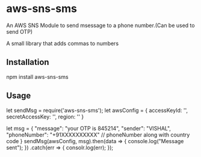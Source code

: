 # aws-sns-sms
An AWS SNS Module to send msessage to a phone number.(Can be used to send OTP)


A small library that adds commas to numbers

## Installation

  npm install aws-sns-sms

## Usage

  let sendMsg = require('aws-sns-sms');
  let awsConfig = {
  accessKeyId: '',
  secretAccessKey: '',
  region: ''
  }
  
  let msg = {
    "message": "your OTP is 845214",
    "sender": "VISHAL",
    "phoneNumber": "+91XXXXXXXXXX" // phoneNumber along with country code
  } 
  sendMsg(awsConfig, msg).then(data => {
    console.log("Message sent");
  })
  .catch(err => {
    consolr.log(err);
  });
  
